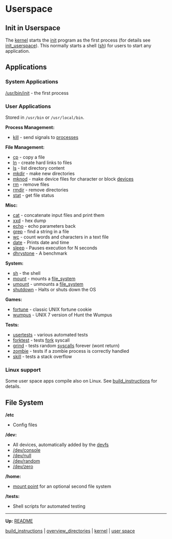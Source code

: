 # Userspace


## Init in Userspace

The [kernel](../kernel/kernel.md) starts the [init](bin/init.md) program as the first process (for details see [init_userspace](../kernel/processes/init_userspace.md)).
This normally starts a shell ([sh](bin/sh.md)) for users to start any application.


## Applications

### System Applications

[/usr/bin/init](bin/init.md) - the first process


### User Applications

Stored in `/usr/bin` or `/usr/local/bin`.

**Process Management:**
- [kill](bin/kill.md) - send signals to [processes](../kernel/processes/processes.md)

**File Management:**
- [cp](bin/cp.md) - copy a file
- [ln](bin/ln.md) - create hard links to files
- [ls](bin/ls.md) - list directory content
- [mkdir](bin/mkdir.md) - make new directories
- [mknod](bin/mknod.md) - make device files for character or block [devices](../kernel/devices/devices.md)
- [rm](bin/rm.md) - remove files
- [rmdir](bin/rmdir.md) - remove directories
- [stat](bin/stat.md) - get file status

**Misc:**
- [cat](bin/cat.md) - concatenate input files and print them
- [xxd](bin/xxd.md) - hex dump
- [echo](bin/echo.md) - echo parameters back
- [grep](bin/grep.md) - find a string in a file
- [wc](bin/wc.md) - count words and characters in a text file
- [date](bin/date.md) - Prints date and time
- [sleep](bin/sleep.md) - Pauses execution for N seconds
- [dhrystone](local/bin/dhrystone.md) - A benchmark

**System:**
- [sh](bin/sh.md) - the shell
- [mount](bin/mount.md) - mounts a [file_system](../kernel/file_system/file_system.md)
- [umount](bin/umount.md) - unmounts a [file_system](../kernel/file_system/file_system.md)
- [shutdown](bin/shutdown.md) - Halts or shuts down the OS

**Games:**
- [fortune](bin/fortune.md) - classic UNIX fortune cookie
- [wumpus](bin/wumpus.md) - UNIX 7 version of Hunt the Wumpus

**Tests:**
- [usertests](tests/usertests.md) - various automated tests
- [forktest](tests/forktest.md) - tests [fork](../kernel/syscalls/fork.md) syscall
- [grind](tests/grind.md) - tests random [syscalls](../kernel/syscalls/syscalls.md) forever (wont return)
- [zombie](tests/zombie.md) - tests if a zombie process is correctly handled
- [skill](tests/skill.md) - tests a stack overflow


### Linux support

Some user space apps compile also on Linux. See [build_instructions](../build_instructions.md) for details.


## File System

**/etc**
- Config files

**/dev:**
- All devices, automatically added by the [devfs](../kernel/file_system/devfs/devfs.md)
- [/dev/console](dev/console.md)
- [/dev/null](dev/null.md)
- [/dev/random](dev/random.md)
- [/dev/zero](dev/zero.md)

**/home:**
- [mount point](bin/mount.md) for an optional second file system

**/tests:**
- Shell scripts for automated testing

---
**Up:** [README](../../README.md)

[build_instructions](../build_instructions.md) | [overview_directories](../overview_directories.md) | [kernel](../kernel/kernel.md) | [user space](userspace.md)
